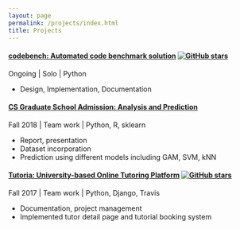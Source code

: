 ```yaml
---
layout: page
permalink: /projects/index.html
title: Projects
---
```

#### [codebench: Automated code benchmark solution](https://github.com/li-boxuan/codebench) [![GitHub stars](https://img.shields.io/github/stars/li-boxuan/codebench.svg?style=social&label=Star)](https://github.com/li-boxuan/codebench)

Ongoing | Solo | Python
- Design, Implementation, Documentation

#### [CS Graduate School Admission: Analysis and Prediction](https://github.com/JRChow/cs-grad-school-admission)

Fall 2018 | Team work | Python, R, sklearn
- Report, presentation
- Dataset incorporation
- Prediction using different models including GAM, SVM, kNN

#### [Tutoria: University-based Online Tutoring Platform](https://github.com/li-boxuan/tutoria) [![GitHub stars](https://img.shields.io/github/stars/li-boxuan/tutoria.svg?style=social&label=Star)](https://github.com/li-boxuan/tutoria)

Fall 2017 | Team work | Python, Django, Travis
- Documentation, project management
- Implemented tutor detail page and tutorial booking system

